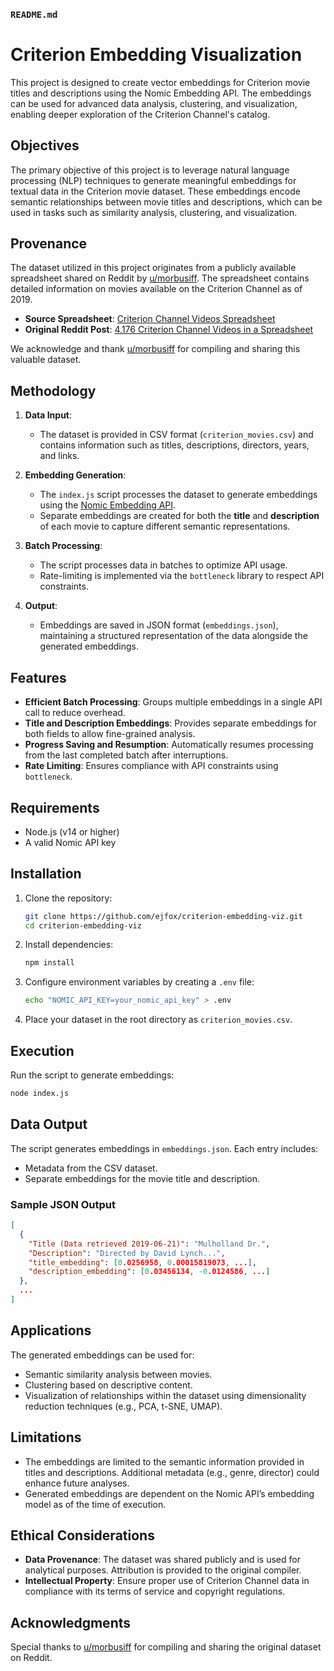 ### `README.md`

# Criterion Embedding Visualization

This project is designed to create vector embeddings for Criterion movie titles and descriptions using the Nomic Embedding API. The embeddings can be used for advanced data analysis, clustering, and visualization, enabling deeper exploration of the Criterion Channel's catalog.

## Objectives

The primary objective of this project is to leverage natural language processing (NLP) techniques to generate meaningful embeddings for textual data in the Criterion movie dataset. These embeddings encode semantic relationships between movie titles and descriptions, which can be used in tasks such as similarity analysis, clustering, and visualization.

## Provenance

The dataset utilized in this project originates from a publicly available spreadsheet shared on Reddit by [u/morbusiff](https://www.reddit.com/user/morbusiff). The spreadsheet contains detailed information on movies available on the Criterion Channel as of 2019. 

- **Source Spreadsheet**: [Criterion Channel Videos Spreadsheet](https://docs.google.com/spreadsheets/d/1-ctl5IGVUqfkCH48DFUbLx0iQai9r6BLG9NStMwxPSw/edit?gid=740795620#gid=740795620)
- **Original Reddit Post**: [4,176 Criterion Channel Videos in a Spreadsheet](https://www.reddit.com/r/criterion/comments/bba5go/4176_criterion_channel_videos_in_a_spreadsheet/)

We acknowledge and thank [u/morbusiff](https://www.reddit.com/user/morbusiff) for compiling and sharing this valuable dataset.

## Methodology

1. **Data Input**:
   - The dataset is provided in CSV format (`criterion_movies.csv`) and contains information such as titles, descriptions, directors, years, and links.

2. **Embedding Generation**:
   - The `index.js` script processes the dataset to generate embeddings using the [Nomic Embedding API](https://docs.nomic.ai/).
   - Separate embeddings are created for both the **title** and **description** of each movie to capture different semantic representations.

3. **Batch Processing**:
   - The script processes data in batches to optimize API usage.
   - Rate-limiting is implemented via the `bottleneck` library to respect API constraints.

4. **Output**:
   - Embeddings are saved in JSON format (`embeddings.json`), maintaining a structured representation of the data alongside the generated embeddings.

## Features

- **Efficient Batch Processing**: Groups multiple embeddings in a single API call to reduce overhead.
- **Title and Description Embeddings**: Provides separate embeddings for both fields to allow fine-grained analysis.
- **Progress Saving and Resumption**: Automatically resumes processing from the last completed batch after interruptions.
- **Rate Limiting**: Ensures compliance with API constraints using `bottleneck`.

## Requirements

- Node.js (v14 or higher)
- A valid Nomic API key

## Installation

1. Clone the repository:
   ```bash
   git clone https://github.com/ejfox/criterion-embedding-viz.git
   cd criterion-embedding-viz
   ```

2. Install dependencies:
   ```bash
   npm install
   ```

3. Configure environment variables by creating a `.env` file:
   ```bash
   echo "NOMIC_API_KEY=your_nomic_api_key" > .env
   ```

4. Place your dataset in the root directory as `criterion_movies.csv`.

## Execution

Run the script to generate embeddings:
```bash
node index.js
```

## Data Output

The script generates embeddings in `embeddings.json`. Each entry includes:
- Metadata from the CSV dataset.
- Separate embeddings for the movie title and description.

### Sample JSON Output
```json
[
  {
    "Title (Data retrieved 2019-06-21)": "Mulholland Dr.",
    "Description": "Directed by David Lynch...",
    "title_embedding": [0.0256958, 0.00015819073, ...],
    "description_embedding": [0.03456134, -0.0124586, ...]
  },
  ...
]
```

## Applications

The generated embeddings can be used for:
- Semantic similarity analysis between movies.
- Clustering based on descriptive content.
- Visualization of relationships within the dataset using dimensionality reduction techniques (e.g., PCA, t-SNE, UMAP).

## Limitations

- The embeddings are limited to the semantic information provided in titles and descriptions. Additional metadata (e.g., genre, director) could enhance future analyses.
- Generated embeddings are dependent on the Nomic API’s embedding model as of the time of execution.

## Ethical Considerations

- **Data Provenance**: The dataset was shared publicly and is used for analytical purposes. Attribution is provided to the original compiler.
- **Intellectual Property**: Ensure proper use of Criterion Channel data in compliance with its terms of service and copyright regulations.

## Acknowledgments

Special thanks to [u/morbusiff](https://www.reddit.com/user/morbusiff) for compiling and sharing the original dataset on Reddit.


